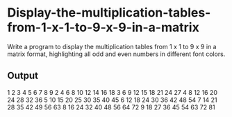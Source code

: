# Display-the-multiplication-tables-from-1-x-1-to-9-x-9-in-a-matrix
Write a program to display the multiplication tables from 1 x 1 to 9 x 9 in a matrix format, highlighting all odd and even numbers in different font colors.


<h2>Output</h2>
<tr>
         	1	2	3	4	5	6	7	8	9</tr>
<tr>	2	4	6	8	10	12	14	16	18</tr>
<tr>	3	6	9	12	15	18	21	24	27</tr>
<tr>	4	8	12	16	20	24	28	32	36</tr>
<tr>	5	10	15	20	25	30	35	40	45</tr>
<tr>	6	12	18	24	30	36	42	48	54</tr>
<tr>	7	14	21	28	35	42	49	56	63</tr>
<tr>	8	16	24	32	40	48	56	64	72</tr>
<tr>	9	18	27	36	45	54	63	72	81</tr>

